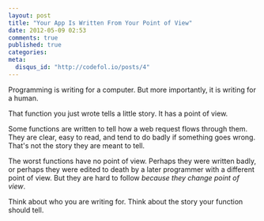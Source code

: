 ```yaml
---
layout: post
title: "Your App Is Written From Your Point of View"
date: 2012-05-09 02:53
comments: true
published: true
categories: 
meta:
  disqus_id: "http://codefol.io/posts/4"
---
```

Programming is writing for a computer.  But more importantly, it is writing for a human.

That function you just wrote tells a little story.  It has a point of view.

Some functions are written to tell how a web request flows through them.  They are clear, easy to read, and tend to do badly if something goes wrong.  That's not the story they are meant to tell.

The worst functions have no point of view.  Perhaps they were written badly, or perhaps they were edited to death by a later programmer with a different point of view.  But they are hard to follow <i>because they change point of view</i>.

Think about who you are writing for.  Think about the story your function should tell.

